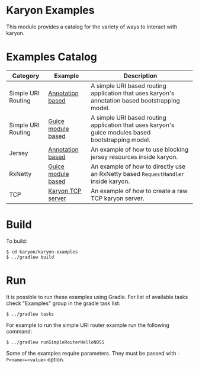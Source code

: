 Karyon Examples
================

This module provides a catalog for the variety of ways to interact with karyon.

Examples Catalog
================

Category           | Example                                                                                      | Description
-------------------|----------------------------------------------------------------------------------------------|------------
Simple URI Routing | [Annotation based](src/main/java/com/netflix/karyon/examples/hellonoss/server/simple/annotation)        | A simple URI based routing application that uses karyon's annotation based bootstrapping model.
Simple URI Routing | [Guice module based](src/main/java/com/netflix/karyon/examples/hellonoss/server/simple/module)          | A simple URI based routing application that uses karyon's guice modules based bootstrapping model.
Jersey             | [Annotation based](src/main/java/com/netflix/karyon/examples/hellonoss/server/jersey)                   | An example of how to use blocking jersey resources inside karyon.
RxNetty            | [Guice module based](src/main/java/com/netflix/karyon/examples/hellonoss/server/rxnetty)                | An example of how to directly use an RxNetty based `RequestHandler` inside karyon.
TCP                | [Karyon TCP server](src/main/java/com/netflix/karyon/examples/tcp)                                      | An example of how to create a raw TCP karyon server.

Build
=====

To build:

```
$ cd karyon/karyon-examples
$ ../gradlew build
```

Run
===

It is possible to run these examples using Gradle. For list of available tasks check "Examples" group
in the gradle task list:

```
$ ../gradlew tasks
```

For example to run the simple URI router example run the following command:

```
$ ../gradlew runSimpleRouterHelloNOSS
```

Some of the examples require parameters. They must be passed with ```-P<name>=<value>``` option. 
